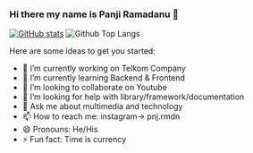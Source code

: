 ### Hi there my name is Panji Ramadanu 👋

<!-- Language ever used:
- Javascript : JQuery, AJAX, Nodejs, Panolensjs, Threejs
- PHP : Laravel
- Java
- Phyton  -->

[![GitHub stats](https://github-readme-stats.vercel.app/api?username=pnjrmdn)](https://github.com/pnjrmdn/github-readme-stats)
![Github Top Langs](https://github-readme-stats.vercel.app/api/top-langs/?username=pnjrmdn&layout=compact)

Here are some ideas to get you started:
- 🔭 I’m currently working on Telkom Company
- 🌱 I’m currently learning Backend & Frontend
- 👯 I’m looking to collaborate on Youtube
- 🤔 I’m looking for help with library/framework/documentation
- 💬 Ask me about multimedia and technology
- 📫 How to reach me: instagram-> pnj.rmdn
- 😄 Pronouns: He/His
- ⚡ Fun fact: Time is currency

